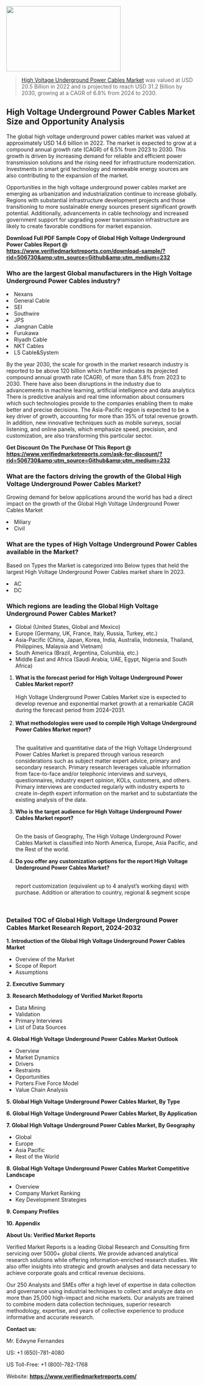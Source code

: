 <img src="https://ffe5etoiles.com/wp-content/uploads/2024/12/MST1-300x171.png" alt="" width="300" height="171" class="alignnone size-medium wp-image-20088" /><blockquote><p><p><a href="https://www.verifiedmarketreports.com/download-sample/?rid=506730&utm_source=Github&utm_medium=232" target="_blank">High Voltage Underground Power Cables Market</a> was valued at USD 20.5 Billion in 2022 and is projected to reach USD 31.2 Billion by 2030, growing at a CAGR of 6.8% from 2024 to 2030.</p></blockquote><p><h2>High Voltage Underground Power Cables Market Size and Opportunity Analysis</h2><p>The global high voltage underground power cables market was valued at approximately USD 14.6 billion in 2022. The market is expected to grow at a compound annual growth rate (CAGR) of 6.5% from 2023 to 2030. This growth is driven by increasing demand for reliable and efficient power transmission solutions and the rising need for infrastructure modernization. Investments in smart grid technology and renewable energy sources are also contributing to the expansion of the market.</p><p>Opportunities in the high voltage underground power cables market are emerging as urbanization and industrialization continue to increase globally. Regions with substantial infrastructure development projects and those transitioning to more sustainable energy sources present significant growth potential. Additionally, advancements in cable technology and increased government support for upgrading power transmission infrastructure are likely to create favorable conditions for market expansion.</p></p><p class=""><strong>Download Full PDF Sample Copy of Global High Voltage Underground Power Cables Report @ <a href="https://www.verifiedmarketreports.com/download-sample/?rid=506730&amp;utm_source=Github&amp;utm_medium=232" target="_blank">https://www.verifiedmarketreports.com/download-sample/?rid=506730&amp;utm_source=Github&amp;utm_medium=232</a></strong></p><h3 id="" class="">Who are the largest Global manufacturers in the High Voltage Underground Power Cables industry?</h3><p><li>Nexans</li><li> General Cable</li><li> SEI</li><li> Southwire</li><li> JPS</li><li> Jiangnan Cable</li><li> Furukawa</li><li> Riyadh Cable</li><li> NKT Cables</li><li> LS Cable&System</li></p><div class=""><div class="" dir="" data-message-author-role="" data-message-id="" data-message-model-slug=""><div class=""><div class=""><div class=""><div class="" dir="" data-message-author-role="" data-message-id="" data-message-model-slug=""><div class=""><div class=""><p>By the year 2030, the scale for growth in the market research industry is reported to be above 120 billion which further indicates its projected compound annual growth rate (CAGR), of more than 5.8% from 2023 to 2030. There have also been disruptions in the industry due to advancements in machine learning, artificial intelligence and data analytics There is predictive analysis and real time information about consumers which such technologies provide to the companies enabling them to make better and precise decisions. The Asia-Pacific region is expected to be a key driver of growth, accounting for more than 35% of total revenue growth. In addition, new innovative techniques such as mobile surveys, social listening, and online panels, which emphasize speed, precision, and customization, are also transforming this particular sector.</p><p><strong>Get Discount On The Purchase Of This Report @&nbsp; <a href="https://www.verifiedmarketreports.com/ask-for-discount/?rid=506730&amp;utm_source=Github&amp;utm_medium=232" target="_blank">https://www.verifiedmarketreports.com/ask-for-discount/?rid=506730&amp;utm_source=Github&amp;utm_medium=232</a></strong></p></div></div></div></div></div></div></div></div><h3 id="" class="">What are the factors driving the growth of the Global High Voltage Underground Power Cables Market?</h3><p id="" class="">Growing demand for below applications around the world has had a direct impact on the growth of the Global High Voltage Underground Power Cables Market</p><p id="" class=""><li>Miliary</li><li> Civil</li></p><h3 id="" class="">What are the types of High Voltage Underground Power Cables available in the Market?</h3><p id="" class="">Based on Types the Market is categorized into Below types that held the largest High Voltage Underground Power Cables market share In 2023.</p><p id="" class=""><li>AC</li><li> DC</li></p><h3 id="" class="">Which regions are leading the Global High Voltage Underground Power Cables Market?</h3><ul><li>Global (United States, Global and Mexico)</li><li>Europe (Germany, UK, France, Italy, Russia, Turkey, etc.)</li><li>Asia-Pacific (China, Japan, Korea, India, Australia, Indonesia, Thailand, Philippines, Malaysia and Vietnam)</li><li>South America (Brazil, Argentina, Columbia, etc.)</li><li>Middle East and Africa (Saudi Arabia, UAE, Egypt, Nigeria and South Africa)</li></ul><p><ol><li><strong>What is the forecast period for High Voltage Underground Power Cables Market report?<br /></strong><br /><span data-sheets-root="1" data-sheets-value="{&quot;1&quot;:2,&quot;2&quot;:&quot;XXXX size is expected to develop revenue and exponential market growth at a remarkable CAGR during the forecast period from 2024&ndash;2030.&quot;}" data-sheets-userformat="{&quot;2&quot;:12674,&quot;4&quot;:{&quot;1&quot;:2,&quot;2&quot;:16776960},&quot;10&quot;:2,&quot;11&quot;:0,&quot;15&quot;:&quot;Arial&quot;,&quot;16&quot;:12}">High Voltage Underground Power Cables Market size is expected to develop revenue and exponential market growth at a remarkable CAGR during the forecast period from 2024&ndash;2031.</span><br /><br /></li><li><strong>What methodologies were used to compile High Voltage Underground Power Cables Market report?<br /><br /></strong><p>The qualitative and quantitative data of the&nbsp;High Voltage Underground Power Cables Market is prepared through various research considerations such as subject matter expert advice, primary and secondary research. Primary research leverages valuable information from face-to-face and/or telephonic interviews and surveys, questionnaires, industry expert opinion, KOLs, customers, and others. Primary interviews are conducted regularly with industry experts to create in-depth expert information on the market and to substantiate the existing analysis of the data.&nbsp;</p></li><li><strong>Who is the target audience for High Voltage Underground Power Cables Market report?<br /><br /></strong><p>On the basis of Geography, The&nbsp;High Voltage Underground Power Cables Market is classified into North America, Europe, Asia Pacific, and the Rest of the world.</p></li><li><strong>Do you offer any customization options for the report High Voltage Underground Power Cables Market?<br /><br /></strong><p>report customization (equivalent up to 4 analyst&rsquo;s working days) with purchase. Addition or alteration to country, regional &amp; segment scope</p><p>&nbsp;</p></li></ol></p><h3 id="" class="">Detailed TOC of Global High Voltage Underground Power Cables Market Research Report, 2024-2032</h3><p id="" class=""><strong>1. Introduction of the Global High Voltage Underground Power Cables Market</strong></p><ul><li>Overview of the Market</li><li>Scope of Report</li><li>Assumptions</li></ul><p id="" class=""><strong>2. Executive Summary</strong></p><p id="" class=""><strong>3. Research Methodology of&nbsp;Verified Market Reports</strong></p><ul><li>Data Mining</li><li>Validation</li><li>Primary Interviews</li><li>List of Data Sources</li></ul><p id="" class=""><strong>4. Global High Voltage Underground Power Cables Market Outlook</strong></p><ul><li>Overview</li><li>Market Dynamics</li><li>Drivers</li><li>Restraints</li><li>Opportunities</li><li>Porters Five Force Model</li><li>Value Chain Analysis</li></ul><p id="" class=""><strong>5. Global High Voltage Underground Power Cables Market, By&nbsp;Type</strong></p><p id="" class=""><strong>6. Global High Voltage Underground Power Cables Market, By Application</strong></p><p id="" class=""><strong>7. Global High Voltage Underground Power Cables Market, By Geography</strong></p><ul><li>Global</li><li>Europe</li><li>Asia Pacific</li><li>Rest of the World</li></ul><p id="" class=""><strong>8. Global High Voltage Underground Power Cables Market Competitive Landscape</strong></p><ul><li>Overview</li><li>Company Market Ranking</li><li>Key Development Strategies</li></ul><p id="" class=""><strong>9. Company Profiles</strong></p><p id="" class=""><strong>10. Appendix</strong></p><p id="" class=""><strong>About Us: Verified Market Reports</strong></p><p id="" class="">Verified Market Reports is a leading Global Research and Consulting firm servicing over 5000+ global clients. We provide advanced analytical research solutions while offering information-enriched research studies. We also offer insights into strategic and growth analyses and data necessary to achieve corporate goals and critical revenue decisions.</p><p id="" class="">Our 250 Analysts and SMEs offer a high level of expertise in data collection and governance using industrial techniques to collect and analyze data on more than 25,000 high-impact and niche markets. Our analysts are trained to combine modern data collection techniques, superior research methodology, expertise, and years of collective experience to produce informative and accurate research.</p><p id="" class=""><strong>Contact us:</strong></p><p id="" class="">Mr. Edwyne Fernandes</p><p id="" class="">US: +1 (650)-781-4080</p><p id="" class="">US Toll-Free: +1 (800)-782-1768</p><p id="" class="">Website: <a target="" data-test-app-aware-link=""><strong>https://www.verifiedmarketreports.com/</strong></a></p>
